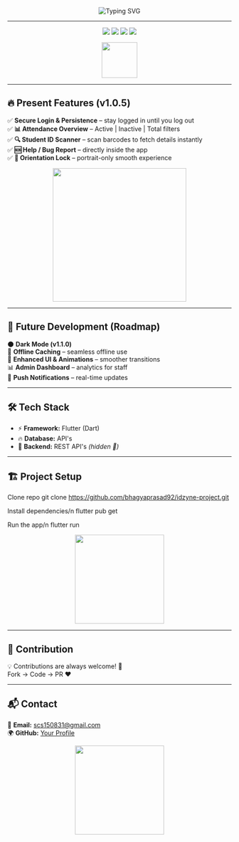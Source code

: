 
<p align="center">
  <img src="https://readme-typing-svg.herokuapp.com?font=Fira+Code&weight=600&size=32&pause=1000&color=00E6FF&center=true&vCenter=true&multiline=true&width=900&height=120&lines=✨+IDzyne+–+Smart+Student+Management+App+✨;📱+Fast+%7C+Reliable+%7C+Built+with+Flutter;💡+Attendance+%26+ID+Scanner+Simplified" alt="Typing SVG" />
</p>

---

<p align="center">
  <img src="https://img.shields.io/badge/Flutter-v3.22-00C3FF?style=for-the-badge&logo=flutter&logoColor=white&labelColor=0A0A0A" />
  <img src="https://img.shields.io/badge/Firebase-Backend-FFCA28?style=for-the-badge&logo=firebase&logoColor=black&labelColor=0A0A0A" />
  <img src="https://img.shields.io/badge/Platform-Android%20%7C%20iOS-34ca49?style=for-the-badge&logo=app-store&logoColor=white&labelColor=0A0A0A" />
  <img src="https://img.shields.io/badge/Version-1.0.5-8A2BE2?style=for-the-badge&logo=git&logoColor=white&labelColor=0A0A0A" />
</p>

<p align="center">
  <img src="https://media.giphy.com/media/3o7qE1YN7aBOFPRw8E/giphy.gif" width="80" />
</p>

---

## 🔥 Present Features (v1.0.5)

✅ **Secure Login & Persistence** – stay logged in until you log out <br>
✅ **📊 Attendance Overview** – Active | Inactive | Total filters <br>
✅ **🔍 Student ID Scanner** – scan barcodes to fetch details instantly <br>
✅ **🆘 Help / Bug Report** – directly inside the app <br>
✅ **📱 Orientation Lock** – portrait-only smooth experience <br>

<p align="center">
  <img src="https://media.giphy.com/media/26tn33aiTi1jkl6H6/giphy.gif" width="300" />
</p>

---

## 🚀 Future Development (Roadmap)

🌑 **Dark Mode (v1.1.0)** <br>
📶 **Offline Caching** – seamless offline use <br>
🎨 **Enhanced UI & Animations** – smoother transitions <br>
📊 **Admin Dashboard** – analytics for staff <br>
🔔 **Push Notifications** – real-time updates <br>


---

## 🛠️ Tech Stack

- ⚡ **Framework:** Flutter (Dart)  
- 🔥 **Database:** API's  
- 🔗 **Backend:** REST API's *(hidden 🚫)*  

---

## 🏗️ Project Setup

Clone repo
git clone https://github.com/bhagyaprasad92/idzyne-project.git

Install dependencies/n
flutter pub get

Run the app/n
flutter run

<p align="center">
  <img src="https://media.giphy.com/media/xT9IgzoKnwFNmISR8I/giphy.gif" width="200"/>
</p>

---

## 🤝 Contribution

💡 Contributions are always welcome! 🚀  
Fork → Code → PR ❤️  

---

## 📬 Contact

📧 **Email:** [scs150831@gmail.com](mailto:scs150831@gmail.com)  
🌍 **GitHub:** [Your Profile](https://github.com/your-username)  

<p align="center">
  <img src="https://media.giphy.com/media/l41lUjUgLLwWrz20w/giphy.gif" width="200" />
</p>
